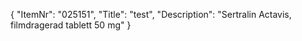 {
  "ItemNr": "025151",
  "Title": "test",
  "Description": "Sertralin Actavis, filmdragerad tablett 50 mg"
}